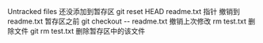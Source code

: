 Untracked files  还没添加到暂存区
git reset HEAD readme.txt  指针  撤销到readme.txt 暂存区之前
git checkout -- readme.txt 撤销上次修改
rm test.txt  删除文件
git rm test.txt 删除暂存区中的该文件
